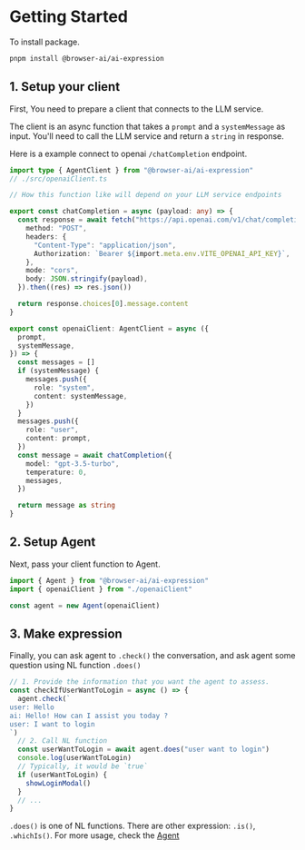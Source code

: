 # Getting Started
To install package.

```sh
pnpm install @browser-ai/ai-expression
```

## 1. Setup your client
First, You need to prepare a client that connects to the LLM service. 

The client is an async function that takes a `prompt` and a `systemMessage` as input. You'll need to call the LLM service and return a `string` in response.

Here is a example connect to openai `/chatCompletion` endpoint.

```ts
import type { AgentClient } from "@browser-ai/ai-expression"
// ./src/openaiClient.ts

// How this function like will depend on your LLM service endpoints

export const chatCompletion = async (payload: any) => {
  const response = await fetch("https://api.openai.com/v1/chat/completions", {
    method: "POST",
    headers: {
      "Content-Type": "application/json",
      Authorization: `Bearer ${import.meta.env.VITE_OPENAI_API_KEY}`,
    },
    mode: "cors",
    body: JSON.stringify(payload),
  }).then((res) => res.json())

  return response.choices[0].message.content
}

export const openaiClient: AgentClient = async ({
  prompt,
  systemMessage,
}) => {
  const messages = []
  if (systemMessage) {
    messages.push({
      role: "system",
      content: systemMessage,
    })
  }
  messages.push({
    role: "user",
    content: prompt,
  })
  const message = await chatCompletion({
    model: "gpt-3.5-turbo",
    temperature: 0,
    messages,
  })

  return message as string
}
```

## 2. Setup Agent
Next, pass your client function to Agent.

```ts
import { Agent } from "@browser-ai/ai-expression"
import { openaiClient } from "./openaiClient"

const agent = new Agent(openaiClient)
```

## 3. Make expression
Finally, you can ask agent to `.check()` the conversation, and ask agent some question using NL function `.does()`

```ts
// 1. Provide the information that you want the agent to assess.
const checkIfUserWantToLogin = async () => {
  agent.check(`
user: Hello
ai: Hello! How can I assist you today ?
user: I want to login
`)
  // 2. Call NL function
  const userWantToLogin = await agent.does("user want to login")
  console.log(userWantToLogin) 
  // Typically, it would be `true`
  if (userWantToLogin) {
    showLoginModal()
  }
  // ...
}
```


`.does()` is one of NL functions. There are other expression: `.is()`, `.whichIs()`. For more usage, check the [Agent](./agent)
